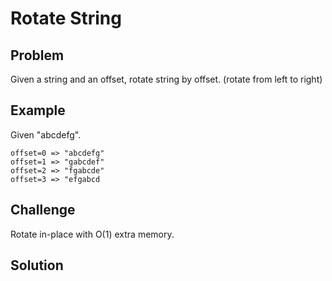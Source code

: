 Rotate String
===


Problem
-------

Given a string and an offset, rotate string by offset. (rotate from left to right)

Example
-------

Given "abcdefg".

    offset=0 => "abcdefg"
    offset=1 => "gabcdef"
    offset=2 => "fgabcde"
    offset=3 => "efgabcd

Challenge
---------

Rotate in-place with O(1) extra memory.


Solution
--------

